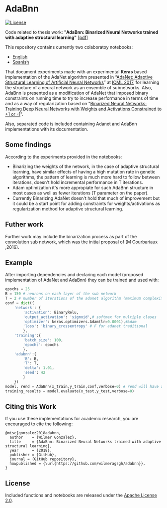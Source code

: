 # AdaBnn

[![License](https://img.shields.io/badge/license-Apache%202.0-blue.svg)](https://github.com/wilmeragsgh/adabnn/blob/master/LICENSE)

Code related to thesis work: **"AdaBnn: Binarized Neural Networks trained with adaptive structural learning"** [[pdf]](https://mega.nz/#!SkFhxCSI!YQO-ZYQl5tFlEGpkl2nR13zzFAzJeT5iCgZt8AzvIsQ)

This repository contains currently two colaboratoy notebooks:
* [English](https://colab.research.google.com/github/wilmeragsgh/adabnn/blob/master/experiments_en.ipynb)
* [Spanish](https://colab.research.google.com/github/wilmeragsgh/adabnn/blob/master/experiments_es.ipynb)

That document experiments made with an experimental **Keras** based implementation of the AdaNet algorithm presented in “[AdaNet: Adaptive Structural Learning of Artificial Neural Networks](http://proceedings.mlr.press/v70/cortes17a.html)” at [ICML 2017](https://icml.cc/Conferences/2017), for learning the structure of a neural network as an ensemble of subnetworks. Also, AdaBnn is presented as a modification of AdaNet that imposed binary constraints on running time to try to increase performance in terms of time and as a way of regularization based on "[Binarized Neural Networks: Training Deep Neural Networks with Weights and Activations Constrained to +1 or -1](https://arxiv.org/abs/1602.02830)".

Also, separated code is included containing Adanet and AdaBnn implementations with its documentation.

## Some findings

According to the experiments provided in the notebooks:

* Binarizing the weights of the network, in the case of adaptive structural learning, have similar effects of having a high mutation rate in genetic algorithms, the pattern of learning is much more hard to follow between iterations, doesn't hold incremental performance in T iterations.
* Adam optimization it's more appropiate for such AdaBnn structure in most cases as well as fewer iterations (T parameter on the paper).
* Currently Binarizing AdaNet doesn't hold that much of improvement but it could be a start point for adding constraints for weights/activations as regularization method for adaptive structural learning.

## Futher work

Further work may include the binarization process as part of the convolution sub network, which was the initial proposal of (M Courbariaux ,2016).

## Example

After importing dependencies and declaring each model (proposed implementation of AdaNet and AdaBnn) they can be trained and used with:

```python
epochs = 25 
B = 150 # neurons on each layer of the sub network  
T = 2 # number of iterations of the adanet algorithm (maximum complexity of the model)
conf = dict({
    'network': {
        'activation': BinaryRelu, 
        'output_activation': 'sigmoid',# softmax for multiple clases
        'optimizer': keras.optimizers.Adam(lr=0.0001),#Adam
        'loss': 'binary_crossentropy' # F for adanet traditional
        },
    'training':{
        'batch_size': 100,
        'epochs': epochs
        },
    'adabnn':{
        'B': B,
        'T': T,
        'delta': 1.01,
        'seed': 42
        }
    })
model, rend = AdaBnn(x_train,y_train,conf,verbose=0) # rend will have accuracy/loss at each iteration T
training_results = model.evaluate(x_test,y_test,verbose=0)
```

## Citing this Work

If you use these implementations for academic research, you are encouraged to cite the following:

    @misc{gonzalez2018adabnn,
      author    = {Wilmer Gonzalez},
      title     = {AdaBnn: Binarized Neural Networks trained with adaptive structural learning},
      year      = {2018},
      publisher = {GitHub},
      journal = {GitHub repository},
      howpublished = {\url{https://github.com/wilmeragsgh/adabnn}},
    }

## License

Included functions and notebooks are released under the [Apache License 2.0](LICENSE).
